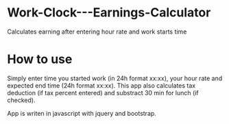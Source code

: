 # Work-Clock---Earnings-Calculator
Calculates earning after entering hour rate and work starts time

# How to use
Simply enter time you started work (in 24h format xx:xx), your hour rate and expected end time (24h format xx:xx).
This app also calculates tax deduction (if tax percent entered) and substract 30 min for lunch (if checked).


App is writen in javascript with jquery and bootstrap.
